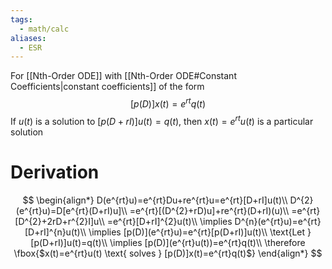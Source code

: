 ```yaml
---
tags:
  - math/calc
aliases:
  - ESR
---
```

For [[Nth-Order ODE]] with [[Nth-Order ODE#Constant Coefficients|constant coefficients]] of the form
$$
[p(D)]x(t)=e^{rt}q(t)
$$
If $u(t)$ is a solution to $[p(D+rI)]u(t)=q(t)$, then $x(t)=e^{rt}u(t)$ is a particular solution
# Derivation
$$
\begin{align*}
D(e^{rt}u)=e^{rt}Du+re^{rt}u=e^{rt}[D+rI]u(t)\\
D^{2}(e^{rt}u)=D[e^{rt}(D+rI)u]\\
=e^{rt}[(D^{2}+rD)u]+re^{rt}(D+rI)(u)\\
=e^{rt}[D^{2}+2rD+r^{2}I]u\\
=e^{rt}[D+rI]^{2}u(t)\\
\implies D^{n}(e^{rt}u)=e^{rt}[D+rI]^{n}u(t)\\
\implies [p(D)](e^{rt}u)=e^{rt}[p(D+rI)]u(t)\\
\text{Let } [p(D+rI)]u(t)=q(t)\\
\implies [p(D)](e^{rt}u(t))=e^{rt}q(t)\\
\therefore \fbox{$x(t)=e^{rt}u(t) \text{ solves } [p(D)]x(t)=e^{rt}q(t)$}
\end{align*}
$$